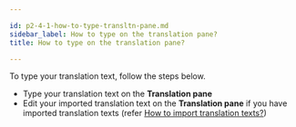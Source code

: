 ```yaml
---

id: p2-4-1-how-to-type-transltn-pane.md
sidebar_label: How to type on the translation pane?
title: How to type on the translation pane?

---
```




To type your translation text, follow the steps below.

-   Type your translation text on the **Translation pane**
-   Edit your imported translation text on the **Translation pane** if you have imported translation texts (refer [How to import translation texts?](../Settings/p2-3-4-how-to-import-transltn.md))
